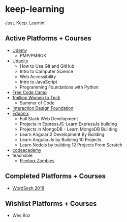 # keep-learning
Just. Keep. Learnin'. 

## Active Platforms + Courses
- [Udemy](https://www.udemy.com/)
  - PMP/PMBOK
- [Udacity](https://udacity.com/)
  - How to Use Git and GitHub
  - Intro to Computer Science
  - Web Accessibility
  - Intro to JavaScript
  - Programming Foundations with Python
- [Free Code Camp](https://www.freecodecamp.org/)
- [1million Women to Tech](https://memberportal.1millionwomentotech.com/diy-login/index)
  - Summer of Code
- [Interaction Design Foundation](https://www.interaction-design.org/)
- [Eduonix](https://www.eduonix.com/)
  - Full Stack Web Development
  - Projects in ExpressJS-Learn ExpressJs building 
  - Projects in MongoDB - Learn MongoDB Building 
  - Learn Angular 2 Development By Building 
  - Learn Angular.Js by Building 10 Projects
  - Learn Nodejs by building 12 Projects From Scratch
- [codeacademy](https://www.codecademy.com/)
- teachable
  - [Flexbox Zombies](https://mastery.games/)


## Completed Platforms + Courses
- [WordSesh 2018](https://wordsesh.com/)

## Wishlist Platforms + Courses
- Wes Boz
